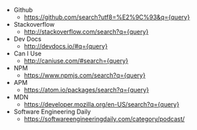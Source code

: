 
- Github
  - https://github.com/search?utf8=%E2%9C%93&q={query}
- Stackoverflow
  - http://stackoverflow.com/search?q={query}
- Dev Docs
  - http://devdocs.io/#q={query}
- Can I Use
  - http://caniuse.com/#search={query}
- NPM
  - https://www.npmjs.com/search?q={query}
- APM
  - https://atom.io/packages/search?q={query}
- MDN
  - https://developer.mozilla.org/en-US/search?q={query}
- Software Engineering Daily
  - https://softwareengineeringdaily.com/category/podcast/
